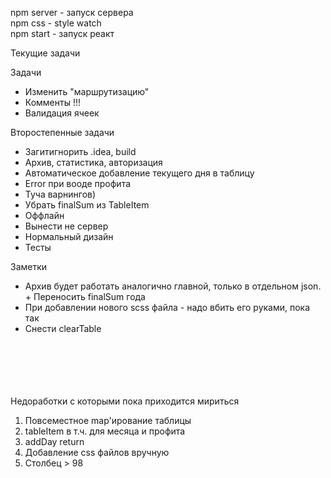 npm server - запуск сервера \
npm css - style watch \
npm start - запуск реакт

Текущие задачи

Задачи
* Изменить "маршрутизацию"
* Комменты !!!
* Валидация ячеек

Второстепенные задачи
* Загитигнорить .idea, build
* Архив, статистика, авторизация
* Автоматическое добавление текущего дня в таблицу
* Error при вооде профита
* Туча варнингов)
* Убрать finalSum из TableItem
* Оффлайн
* Вынести не сервер
* Нормальный дизайн
* Тесты

Заметки
* Архив будет работать аналогично главной, только в отдельном json. + Переносить finalSum года
* При добавлении нового scss файла - надо вбить его руками, пока так
* Снести clearTable



\
\
\
\
\
Недоработки с которыми пока приходится мириться
1. Повсеместное map'ирование таблицы
2. tableItem в т.ч. для месяца и профита
3. addDay return
4. Добавление css файлов вручную
5. Столбец > 98